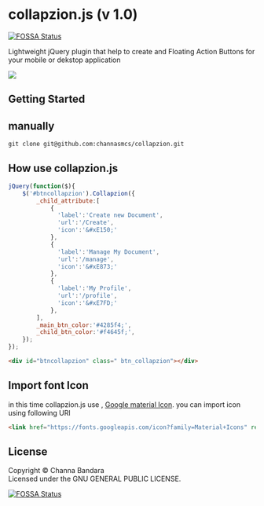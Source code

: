# collapzion.js (v 1.0)
[![FOSSA Status](https://app.fossa.io/api/projects/git%2Bgithub.com%2Ft3zz%2Fcollapzion.svg?type=shield)](https://app.fossa.io/projects/git%2Bgithub.com%2Ft3zz%2Fcollapzion?ref=badge_shield)

Lightweight jQuery plugin that help to create and Floating Action Buttons  for your mobile or dekstop application

<img src="https://image.ibb.co/fJqbao/channasmcs_Floating_Action_Buttons.jpg" id="image-img" class="image-framed" style="max-width: 1275px;">

## Getting Started

## manually
`git clone git@github.com:channasmcs/collapzion.git`

## How use collapzion.js
```javascript
jQuery(function($){
	$('#btncollapzion').Collapzion({
        _child_attribute:[
          	{
              'label':'Create new Document',
              'url':'/Create',
              'icon':'&#xE150;'
          	},
          	{
              'label':'Manage My Document',
              'url':'/manage',
              'icon':'&#xE873;'
          	},
          	{
              'label':'My Profile',
              'url':'/profile',
              'icon':'&#xE7FD;'
          	},
      	],
      	_main_btn_color:'#4285f4;',
      	_child_btn_color:'#f4645f;',
	});
});
```

```html
<div id="btncollapzion" class=" btn_collapzion"></div>
```
## Import font Icon

in this time collapzion.js use , [Google material Icon](https://material.io/icons/). you can import icon using following URl
```html
<link href="https://fonts.googleapis.com/icon?family=Material+Icons" rel="stylesheet">
```

## License
Copyright &copy; Channa Bandara<br>
Licensed under the  GNU GENERAL PUBLIC LICENSE.


[![FOSSA Status](https://app.fossa.io/api/projects/git%2Bgithub.com%2Ft3zz%2Fcollapzion.svg?type=large)](https://app.fossa.io/projects/git%2Bgithub.com%2Ft3zz%2Fcollapzion?ref=badge_large)